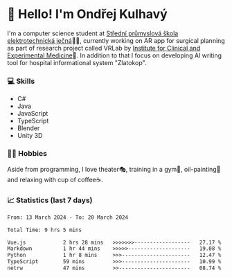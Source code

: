 # 👋 Hello! I'm Ondřej Kulhavý

I'm a computer science student at [Střední průmyslová škola elektrotechnická ječná](https://www.spsejecna.cz/)👨‍🎓, currently working on AR app for surgical planning as part of research project called VRLab by [Institute for Clinical and Experimental Medicine](https://www.ikem.cz/en/)🏥.
In addition to that I focus on developing AI writing tool for hospital informational system "Zlatokop".

### 💻 Skills
- C#
- Java
- JavaScript
- TypeScript
- Blender
- Unity 3D

### 🏋️‍♂️ Hobbies

Aside from programming, I love theater🎭, training in a gym💪, oil-painting🎨 and relaxing with cup of coffee☕.
### 📈 Statistics (last 7 days)
<!--START_SECTION:waka-->

```txt
From: 13 March 2024 - To: 20 March 2024

Total Time: 9 hrs 5 mins

Vue.js            2 hrs 28 mins   >>>>>>>------------------   27.17 %
Markdown          1 hr 44 mins    >>>>>--------------------   19.08 %
Python            1 hr 8 mins     >>>----------------------   12.47 %
TypeScript        59 mins         >>>----------------------   10.99 %
netrw             47 mins         >>-----------------------   08.74 %
```

<!--END_SECTION:waka-->



